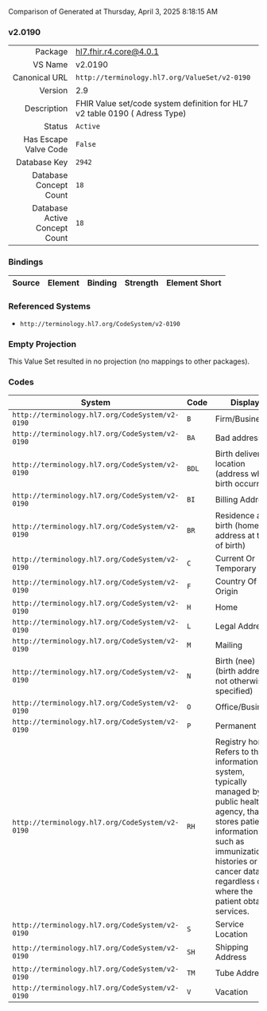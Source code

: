 Comparison of 
Generated at Thursday, April 3, 2025 8:18:15 AM

### v2.0190

|      |     |
| ---: | --- |
| Package | hl7.fhir.r4.core@4.0.1 |
| VS Name | v2.0190 |
| Canonical URL | `http://terminology.hl7.org/ValueSet/v2-0190` |
| Version | 2.9 |
| Description | FHIR Value set/code system definition for HL7 v2 table 0190 ( Adress Type) |
| Status | `Active` |
| Has Escape Valve Code | `False` |
| Database Key | `2942` |
| Database Concept Count | `18` |
| Database Active Concept Count | `18` |
### Bindings

| Source | Element | Binding | Strength | Element Short |
| ------ | ------- | ------- | -------- | ------------- |

### Referenced Systems

* `http://terminology.hl7.org/CodeSystem/v2-0190`
### Empty Projection

This Value Set resulted in no projection (no mappings to other packages).

### Codes

| System | Code | Display |
| ------ | ---- | ------- |
| `http://terminology.hl7.org/CodeSystem/v2-0190` | `B` | Firm/Business |
| `http://terminology.hl7.org/CodeSystem/v2-0190` | `BA` | Bad address |
| `http://terminology.hl7.org/CodeSystem/v2-0190` | `BDL` | Birth delivery location  (address where birth occurred) |
| `http://terminology.hl7.org/CodeSystem/v2-0190` | `BI` | Billing Address |
| `http://terminology.hl7.org/CodeSystem/v2-0190` | `BR` | Residence at birth (home address at time of birth) |
| `http://terminology.hl7.org/CodeSystem/v2-0190` | `C` | Current Or Temporary |
| `http://terminology.hl7.org/CodeSystem/v2-0190` | `F` | Country Of Origin |
| `http://terminology.hl7.org/CodeSystem/v2-0190` | `H` | Home |
| `http://terminology.hl7.org/CodeSystem/v2-0190` | `L` | Legal Address |
| `http://terminology.hl7.org/CodeSystem/v2-0190` | `M` | Mailing |
| `http://terminology.hl7.org/CodeSystem/v2-0190` | `N` | Birth (nee)  (birth address, not otherwise specified) |
| `http://terminology.hl7.org/CodeSystem/v2-0190` | `O` | Office/Business |
| `http://terminology.hl7.org/CodeSystem/v2-0190` | `P` | Permanent |
| `http://terminology.hl7.org/CodeSystem/v2-0190` | `RH` | Registry home. Refers to the information system, typically managed by a public health agency, that stores patient information such as immunization histories or cancer data, regardless of where the patient obtains services. |
| `http://terminology.hl7.org/CodeSystem/v2-0190` | `S` | Service Location |
| `http://terminology.hl7.org/CodeSystem/v2-0190` | `SH` | Shipping Address |
| `http://terminology.hl7.org/CodeSystem/v2-0190` | `TM` | Tube Address |
| `http://terminology.hl7.org/CodeSystem/v2-0190` | `V` | Vacation |
